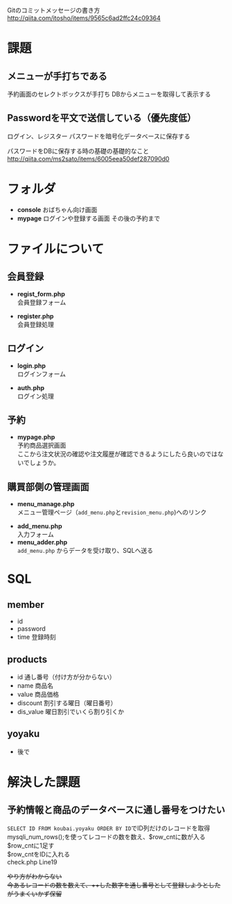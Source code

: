 Gitのコミットメッセージの書き方
http://qiita.com/itosho/items/9565c6ad2ffc24c09364

# 課題


## メニューが手打ちである
予約画面のセレクトボックスが手打ち
DBからメニューを取得して表示する
## Passwordを平文で送信している（優先度低）
ログイン、レジスター 
パスワードを暗号化データベースに保存する

パスワードをDBに保存する時の基礎の基礎的なこと
http://qiita.com/ms2sato/items/6005eea50def287090d0

# フォルダ
* **console**
おばちゃん向け画面
* **mypage**
ログインや登録する画面
その後の予約まで

# ファイルについて
## 会員登録  
* **regist_form.php**   
会員登録フォーム  

* **register.php**   
会員登録処理

## ログイン
- **login.php**   
ログインフォーム

* **auth.php**   
ログイン処理

## 予約

* **mypage.php**  
予約商品選択画面  
ここから注文状況の確認や注文履歴が確認できるようにしたら良いのではないでしょうか。


## 購買部側の管理画面
* **menu_manage.php**  
メニュー管理ページ（```add_menu.php```と```revision_menu.php```)へのリンク  


- **add_menu.php**  
入力フォーム
- **menu_adder.php**  
```add_menu.php``` からデータを受け取り、SQLへ送る

# SQL
## member
- id
- password
- time 登録時刻

## products
- id 通し番号（付け方が分からない）
- name 商品名
- value 商品価格
- discount 割引する曜日（曜日番号）
- dis_value 曜日割引でいくら割り引くか

## yoyaku
- 後で

# 解決した課題
## 予約情報と商品のデータベースに通し番号をつけたい
```SELECT ID FROM koubai.yoyaku ORDER BY ID```でID列だけのレコードを取得  
mysqli_num_rows();を使ってレコードの数を数え、$row_cntに数が入る  
$row_cntに1足す  
$row_cntをIDに入れる  
check.php Line19  
  
  
~~やり方がわからない~~  
~~今あるレコードの数を数えて、++した数字を通し番号として登録しようとしたがうまくいかず保留~~  